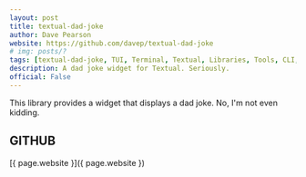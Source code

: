 ```yaml
---
layout: post
title: textual-dad-joke
author: Dave Pearson
website: https://github.com/davep/textual-dad-joke
# img: posts/?
tags: [textual-dad-joke, TUI, Terminal, Textual, Libraries, Tools, CLI, Python, Rich, Textualize, Plugins]
description: A dad joke widget for Textual. Seriously.
official: False
---
```

This library provides a widget that displays a dad joke. No, I'm not even kidding.

## GITHUB
[{ page.website }]({ page.website })

